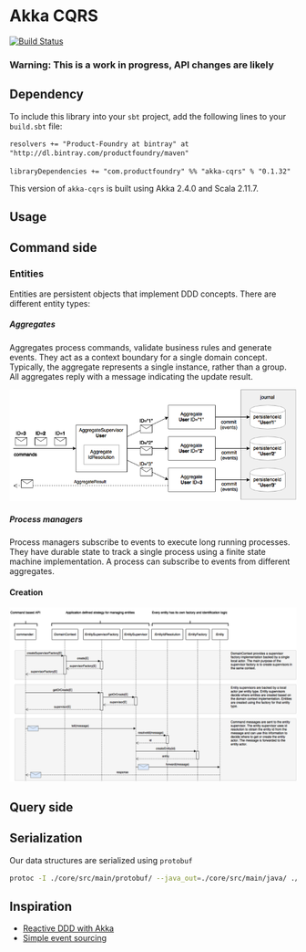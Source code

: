 Akka CQRS
=========

[![Build Status](https://travis-ci.org/Product-Foundry/akka-cqrs.svg?branch=master)](https://travis-ci.org/Product-Foundry/akka-cqrs)

### Warning: This is a work in progress, API changes are likely

Dependency
----------

To include this library into your `sbt` project, add the following lines to your `build.sbt` file:

    resolvers += "Product-Foundry at bintray" at "http://dl.bintray.com/productfoundry/maven"

    libraryDependencies += "com.productfoundry" %% "akka-cqrs" % "0.1.32"

This version of `akka-cqrs` is built using Akka 2.4.0 and Scala 2.11.7.

Usage
-----

## Command side

### Entities

Entities are persistent objects that implement DDD concepts. There are different entity types:

##### Aggregates

Aggregates process commands, validate business rules and generate events. They act as a context boundary for a single
domain concept. Typically, the aggregate represents a single instance, rather than a group. All aggregates reply with a
message indicating the update result.

![Aggregate](doc/aggregate.png)

##### Process managers

Process managers subscribe to events to execute long running processes. They have durable state to track a single
process using a finite state machine implementation. A process can subscribe to events from different aggregates.

#### Creation

![Entity creation](doc/entity-creation.png)

## Query side

## Serialization

Our data structures are serialized using `protobuf`

```bash 
protoc -I ./core/src/main/protobuf/ --java_out=./core/src/main/java/ ./core/src/main/protobuf/*
```


Inspiration
-----------
- [Reactive DDD with Akka](http://pkaczor.blogspot.nl/2014/04/reactive-ddd-with-akka.html)
- [Simple event sourcing ](http://blog.zilverline.com/2012/07/04/simple-event-sourcing-introduction-part-1/)
